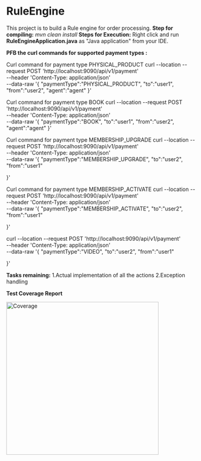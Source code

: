 # RuleEngine
This project is to build a Rule engine for order processing.
**Step for compiling:**
_mvn clean install_
**Steps for Execution:**
Right click and run **RuleEngineApplication.java** as "Java application" from your IDE.

**PFB the curl commands for supported payment types :**

Curl command for payment type PHYSICAL_PRODUCT 
curl --location --request POST 'http://localhost:9090/api/v1/payment' \
--header 'Content-Type: application/json' \
--data-raw '{ "paymentType":"PHYSICAL_PRODUCT",
   "to":"user1",
    "from":"user2",
    "agent":"agent"
}'

Curl command for payment type BOOK 
curl --location --request POST 'http://localhost:9090/api/v1/payment' \
--header 'Content-Type: application/json' \
--data-raw '{ "paymentType":"BOOK",
   "to":"user1",
    "from":"user2",
    "agent":"agent"
}'

Curl command for payment type MEMBERSHIP_UPGRADE 
curl --location --request POST 'http://localhost:9090/api/v1/payment' \
--header 'Content-Type: application/json' \
--data-raw '{ "paymentType":"MEMBERSHIP_UPGRADE",
   "to":"user2",
    "from":"user1"
    
}'

Curl command for payment type MEMBERSHIP_ACTIVATE 
curl --location --request POST 'http://localhost:9090/api/v1/payment' \
--header 'Content-Type: application/json' \
--data-raw '{ "paymentType":"MEMBERSHIP_ACTIVATE",
   "to":"user2",
    "from":"user1"
    
}'

curl --location --request POST 'http://localhost:9090/api/v1/payment' \
--header 'Content-Type: application/json' \
--data-raw '{ "paymentType":"VIDEO",
   "to":"user2",
    "from":"user1"
    
}'

**Tasks remaining:**
1.Actual implementation of all the actions
2.Exception handling



**Test Coverage Report**

<img width="402" alt="Coverage" src="https://user-images.githubusercontent.com/40517925/152660123-a6aaec04-a2dd-40b2-9485-7df4af614ceb.PNG">

